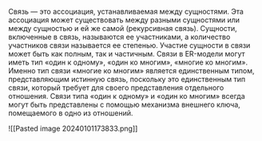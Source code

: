 Связь — это ассоциация, устанавливаемая между сущностями. Эта ассоциация может существовать между разными сущностями или между сущностью и ей же самой (рекурсивная связь). Сущности, включенные в связь, называются ее участниками, а количество участников связи называется ее степенью. Участие сущности в связи может быть как полным, так и частичным. Связи в ER-модели могут иметь тип «один к одному», «один ко многим», «многие ко многим». Именно тип связи «многие ко многим» является единственным типом, представляющим истинную связь, поскольку это единственным тип связи, который требует для своего представления отдельного отношения. Связи типа «один к одному» и «один ко многим» всегда могут быть представлены с помощью механизма внешнего ключа, помещаемого в одно из отношений.

![[Pasted image 20240101173833.png]]